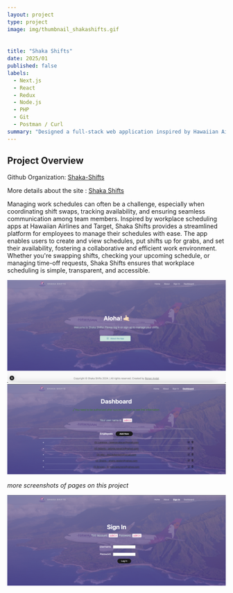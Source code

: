 ```yaml
---
layout: project
type: project
image: img/thumbnail_shakashifts.gif


title: "Shaka Shifts"
date: 2025/01
published: false
labels:
  - Next.js
  - React
  - Redux
  - Node.js
  - PHP
  - Git
  - Postman / Curl
summary: "Designed a full-stack web application inspired by Hawaiian Airlines and Target's workplace scheduling apps, utilizing modern web technologies for secure authentication and dynamic user interfaces."
---
```


## Project Overview

Github Organization: [Shaka-Shifts](https://github.com/ShakaShifts/ShakaShifts.github.io)

More details about the site : <a href="https://syntax-souljahs.github.io/"> Shaka Shifts </a>

Managing work schedules can often be a challenge, especially when coordinating shift swaps, tracking availability, and ensuring seamless communication among team members. Inspired by workplace scheduling apps at Hawaiian Airlines and Target, Shaka Shifts provides a streamlined platform for employees to manage their schedules with ease. The app enables users to create and view schedules, put shifts up for grabs, and set their availability, fostering a collaborative and efficient work environment. Whether you're swapping shifts, checking your upcoming schedule, or managing time-off requests, Shaka Shifts ensures that workplace scheduling is simple, transparent, and accessible.

<img src="../img/shakashifts_landingpage.png" alt="Shaka Shifts Landing Page" width="599">


<img src="../img/shakashifts-employee-page.png" alt="Shaka Shifts Employee Page" width="700">


*more screenshots of pages on this project*

<img src="../img/shakashifts-signin.png" alt="Shaka Shifts Sign In Page" width="599">




